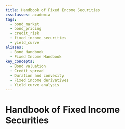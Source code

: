 ```yaml
---
title: Handbook of Fixed Income Securities
cssclasses: academia
tags:
  - bond_market
  - bond_pricing
  - credit_risk
  - fixed_income_securities
  - yield_curve
aliases:
  - Bond Handbook
  - Fixed Income Handbook
key_concepts:
  - Bond valuation
  - Credit spread
  - Duration and convexity
  - Fixed income derivatives
  - Yield curve analysis
---
```


# Handbook of Fixed Income Securities